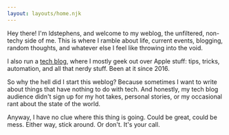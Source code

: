 ```yaml
---
layout: layouts/home.njk
---
```


<div class="illo-container"></div>

Hey there! I'm ldstephens, and welcome to my weblog, the unfiltered, non-techy side of me. This is where I ramble about life, current events, blogging, random thoughts, and whatever else I feel like throwing into the void.

I also run a [tech blog](https://ldstephens.net), where I mostly geek out over Apple stuff: tips, tricks, automation, and all that nerdy stuff. Been at it since 2016.

So why the hell did I start this weblog? Because sometimes I want to write about things that have nothing to do with tech. And honestly, my tech blog audience didn't sign up for my hot takes, personal stories, or my occasional rant about the state of the world.

Anyway, I have no clue where this thing is going. Could be great, could be mess. Either way, stick around. Or don't. It's your call.
